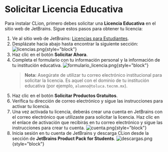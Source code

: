 # Solicitar Licencia Educativa

Para instalar CLion, primero debes solicitar una **<tooltip term="Licencia-Educativa">Licencia Educativa</tooltip>** en
el sitio web de JetBrains. Sigue estos pasos para obtener tu licencia:

1. Ve al sitio web de
   JetBrains: [Licencias para Estudiantes](https://www.jetbrains.com/es-es/community/education/#students/).
2. Desplázate hacia abajo hasta encontrar la siguiente sección: ![licencias.png](licencias.png){style="block"}
3. Haz clic en el botón **Solicitar Ahora**.
4. Completa el formulario con tu información personal y la información de tu institución
   educativa. ![formulario_licencia.png](formulario_licencia.png){style="block"}
   > **Nota:** Asegúrate de utilizar tu correo electrónico institucional para solicitar la licencia.
   > Es aquel con el dominio de tu institución educativa (por ejemplo, `alumno@toluca.tecnm.mx`).
5. Haz clic en el botón **Solicitar Productos Gratuitos**.
6. Verífica tu dirección de correo electrónico y sigue las instrucciones para activar tu licencia.
7. Una vez activada tu licencia, deberás crear una cuenta en JetBrains con el correo electrónico que utilizaste para
   solicitar la licencia. Haz clic en el enlace de activación que recibirás en tu correo electrónico y sigue las
   instrucciones para crear tu cuenta. ![cuenta.png](cuenta.png){style="block"}
8. Inicia sesión en tu cuenta de JetBrains y descarga CLion desde la sección de **JetBrains Product Pack for Students**.
   ![descargas.png](descargas.png){style="block"}